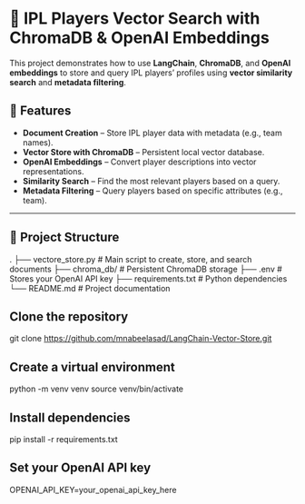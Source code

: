 # 🏏 IPL Players Vector Search with ChromaDB & OpenAI Embeddings

This project demonstrates how to use **LangChain**, **ChromaDB**, and **OpenAI embeddings** to store and query IPL players’ profiles using **vector similarity search** and **metadata filtering**.

## 🚀 Features
- **Document Creation** – Store IPL player data with metadata (e.g., team names).
- **Vector Store with ChromaDB** – Persistent local vector database.
- **OpenAI Embeddings** – Convert player descriptions into vector representations.
- **Similarity Search** – Find the most relevant players based on a query.
- **Metadata Filtering** – Query players based on specific attributes (e.g., team).

---

## 📂 Project Structure
.
├── vectore_store.py # Main script to create, store, and search documents
├── chroma_db/ # Persistent ChromaDB storage
├── .env # Stores your OpenAI API key
├── requirements.txt # Python dependencies
└── README.md # Project documentation

## Clone the repository
git clone https://github.com/mnabeelasad/LangChain-Vector-Store.git

## Create a virtual environment
python -m venv venv
source venv/bin/activate 

## Install dependencies
pip install -r requirements.txt


## Set your OpenAI API key
OPENAI_API_KEY=your_openai_api_key_here